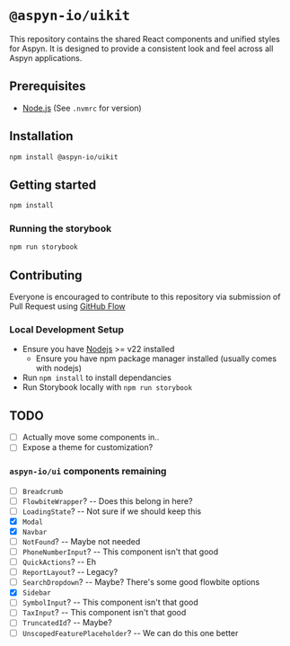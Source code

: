 # `@aspyn-io/uikit`

This repository contains the shared React components and unified styles for
Aspyn. It is designed to provide a consistent look and feel across all Aspyn
applications.

## Prerequisites

- [Node.js](https://nodejs.org/en/download) (See `.nvmrc` for version)

## Installation

```sh
npm install @aspyn-io/uikit
```

## Getting started

```sh
npm install
```

### Running the storybook

```sh
npm run storybook
```

## Contributing

Everyone is encouraged to contribute to this repository via submission of
Pull Request using [GitHub Flow](https://docs.github.com/en/get-started/using-github/github-flow)

### Local Development Setup

- Ensure you have [Nodejs](https://nodejs.org/en/download) >= v22 installed
  - Ensure you have npm package manager installed (usually comes with nodejs)
- Run `npm install` to install dependancies
- Run Storybook locally with `npm run storybook`

## TODO

- [ ] Actually move some components in..
- [ ] Expose a theme for customization?

### `aspyn-io/ui` components remaining

- [ ] `Breadcrumb`
- [ ] `FlowbiteWrapper`? -- Does this belong in here?
- [ ] `LoadingState`? -- Not sure if we should keep this
- [x] `Modal`
- [x] `Navbar`
- [ ] `NotFound`? -- Maybe not needed
- [ ] `PhoneNumberInput`? -- This component isn't that good
- [ ] `QuickActions`? -- Eh
- [ ] `ReportLayout`? -- Legacy?
- [ ] `SearchDropdown`? -- Maybe? There's some good flowbite options
- [x] `Sidebar`
- [ ] `SymbolInput`? -- This component isn't that good
- [ ] `TaxInput`? -- This component isn't that good
- [ ] `TruncatedId`? -- Maybe?
- [ ] `UnscopedFeaturePlaceholder`? -- We can do this one better

